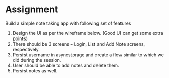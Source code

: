 # Assignment
Build a simple note taking app with following set of features  
1. Design the UI as per the wireframe below. (Good UI can get some extra points)  
2. There should be 3 screens - Login, List and Add Note screens, respectively.  
3. Persist username in asyncstorage and create a flow similar to which we did during the session.  
4. User should be able to add notes and delete them.  
5. Persist notes as well.  
